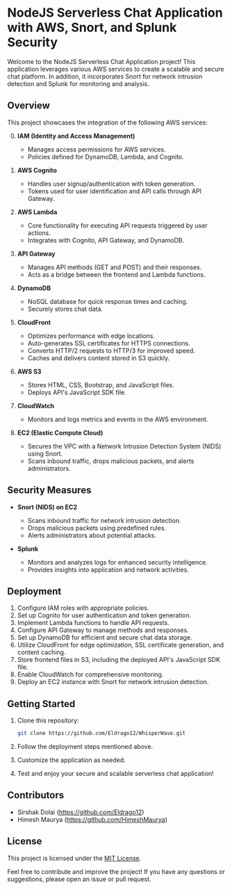 # NodeJS Serverless Chat Application with AWS, Snort, and Splunk Security

Welcome to the NodeJS Serverless Chat Application project! This application leverages various AWS services to create a scalable and secure chat platform. In addition, it incorporates Snort for network intrusion detection and Splunk for monitoring and analysis.

## Overview

This project showcases the integration of the following AWS services:

0. **IAM (Identity and Access Management)**
   - Manages access permissions for AWS services.
   - Policies defined for DynamoDB, Lambda, and Cognito.

1. **AWS Cognito**
   - Handles user signup/authentication with token generation.
   - Tokens used for user identification and API calls through API Gateway.

2. **AWS Lambda**
   - Core functionality for executing API requests triggered by user actions.
   - Integrates with Cognito, API Gateway, and DynamoDB.

3. **API Gateway**
   - Manages API methods (GET and POST) and their responses.
   - Acts as a bridge between the frontend and Lambda functions.

4. **DynamoDB**
   - NoSQL database for quick response times and caching.
   - Securely stores chat data.

5. **CloudFront**
   - Optimizes performance with edge locations.
   - Auto-generates SSL certificates for HTTPS connections.
   - Converts HTTP/2 requests to HTTP/3 for improved speed.
   - Caches and delivers content stored in S3 quickly.

6. **AWS S3**
   - Stores HTML, CSS, Bootstrap, and JavaScript files.
   - Deploys API's JavaScript SDK file.

7. **CloudWatch**
   - Monitors and logs metrics and events in the AWS environment.

8. **EC2 (Elastic Compute Cloud)**
   - Secures the VPC with a Network Intrusion Detection System (NIDS) using Snort.
   - Scans inbound traffic, drops malicious packets, and alerts administrators.

## Security Measures

- **Snort (NIDS) on EC2**
  - Scans inbound traffic for network intrusion detection.
  - Drops malicious packets using predefined rules.
  - Alerts administrators about potential attacks.

- **Splunk**
  - Monitors and analyzes logs for enhanced security intelligence.
  - Provides insights into application and network activities.

## Deployment

1. Configure IAM roles with appropriate policies.
2. Set up Cognito for user authentication and token generation.
3. Implement Lambda functions to handle API requests.
4. Configure API Gateway to manage methods and responses.
5. Set up DynamoDB for efficient and secure chat data storage.
6. Utilize CloudFront for edge optimization, SSL certificate generation, and content caching.
7. Store frontend files in S3, including the deployed API's JavaScript SDK file.
8. Enable CloudWatch for comprehensive monitoring.
9. Deploy an EC2 instance with Snort for network intrusion detection.

## Getting Started

1. Clone this repository:

   ```bash
   git clone https://github.com/Eldrago12/WhisperWave.git
   ```

2. Follow the deployment steps mentioned above.

3. Customize the application as needed.

4. Test and enjoy your secure and scalable serverless chat application!

## Contributors

- Sirshak Dolai (https://github.com/Eldrago12)
- Himesh Maurya (https://github.com/HimeshMaurya)

## License

This project is licensed under the [MIT License](LICENSE).

Feel free to contribute and improve the project! If you have any questions or suggestions, please open an issue or pull request.
